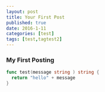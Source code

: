 ```yaml
---
layout: post
title: Your First Post
published: true
date: 2016-1-11
categories: [test]
tags: [test,tagtest2]
---
```


### My First Posting

```go
func test(message string ) string {
  return "hello" + message
}
```
